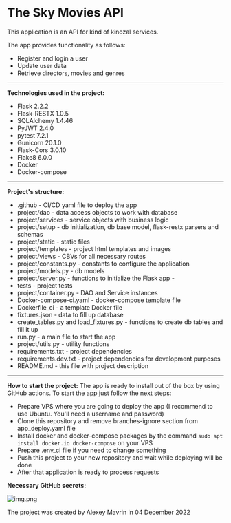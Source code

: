 # The Sky Movies API
This application is an API for kind of kinozal services.

The app provides functionality as follows:
 - Register and login a user
 - Update user data 
 - Retrieve directors, movies and genres 
 
---

**Technologies used in the project:**
 
 - Flask 2.2.2
 - Flask-RESTX 1.0.5
 - SQLAlchemy 1.4.46
 - PyJWT 2.4.0
 - pytest 7.2.1
 - Gunicorn 20.1.0
 - Flask-Cors 3.0.10
 - Flake8 6.0.0 
 - Docker
 - Docker-compose

---

**Project's structure:**
 
 - .github - CI/CD yaml file to deploy the app
 - project/dao - data access objects to work with database
 - project/services - service objects with business logic
 - project/setup - db initialization, db base model, flask-restx parsers and schemas
 - project/static - static files
 - project/templates - project html templates and images
 - project/views - CBVs for all necessary routes
 - project/constants.py - constants to configure the application
 - project/models.py - db models
 - project/server.py - functions to initialize the Flask app - 
 - tests - project tests
 - project/container.py - DAO and Service instances
 - Docker-compose-ci.yaml - docker-compose template file
 - Dockerfile_ci - a template Docker file
 - fixtures.json - data to fill up database
 - create_tables.py and load_fixtures.py - functions to create db tables and fill it up 
 - run.py - a main file to start the app
 - project/utils.py - utility functions
 - requirements.txt - project dependencies
 - requirements.dev.txt - project dependencies for development purposes
 - README.md - this file with project description
---

**How to start the project:**
The app is ready to install out of the box by using GitHub actions. 
To start the app just follow the next steps:
 - Prepare VPS where you are going to deploy the app (I recommend to use Ubuntu. 
You'll need a username and password) 
 - Clone this repository and remove branches-ignore section from app_deploy.yaml file
 - Install docker and docker-compose packages by the command `sudo apt install docker.io docker-compose` 
on your VPS
 - Prepare .env_ci file if you need to change something
 - Push this project to your new repository and wait while deploying will be done
 - After that application is ready to process requests

**Necessary GitHub secrets:**

![img.png](promo/img.png)

The project was created by Alexey Mavrin in 04 December 2022